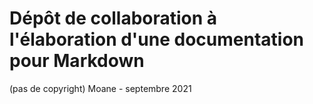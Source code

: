 # Dépôt de collaboration à l'élaboration d'une documentation pour Markdown


(pas de copyright) Moane - septembre 2021
